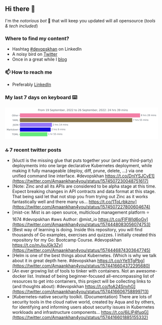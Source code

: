<!--- [![Hits](https://hits.seeyoufarm.com/api/count/incr/badge.svg?url=https%3A%2F%2Fgithub.com%2Fakhan4u%2Fhit-counter&count_bg=%2379C83D&title_bg=%23555555&icon=&icon_color=%23E7E7E7&title=visits&edge_flat=false)](https://hits.seeyoufarm.com) --->

## Hi there 👋

I'm the _notorious bot_ 🤣 that will keep you updated will all opensource (_tools & tech included_) 

### Where to find my content?

* Hashtag [#devopskhan](https://www.linkedin.com/feed/hashtag/devopskhan) on LinkedIn
* A noisy bird on [Twitter](https://twitter.com/Amaankhan4you)
* Once in a great while I [blog](https://linuxparrot.com) 


### 📫 **How to reach me**

* Preferably [LinkedIn](https://www.linkedin.com/in/amaan-khan-linux-ninja)

### My last 7 days on keyboard ⌨️

<img src="https://github.com/akhan4u/akhan4u/blob/main/images/stat.svg" alt="Amaan's Wakatime Activity!"/>

### 🔝 7 recent twitter posts
<!-- DEVDOJO:START -->
- [kluctl is the missing glue that puts together your &lpar;and any third-party&rpar; deployments into one large declarative Kubernetes deployment, while making it fully manageable &lpar;deploy, diff, prune, delete, ...&rpar; via one unified command line interface. #devopskhan https://t.co/DnlYSJCvE1](https://twitter.com/Amaankhan4you/status/1574507230048751617)
- [Note: Zinc and all its APIs are considered to be alpha stage at this time. Expect breaking changes in API contracts and data format at this stage. That being said let that not stop you from trying out Zinc as it works fantastically well and there many us… https://t.co/1ToLrbkznv](https://twitter.com/Amaankhan4you/status/1574507227800604674)
- [mist-ce: Mist is an open source, multicloud management platform
⭐️ 1674
#devopskhan #aws
Author: @mist_io
https://t.co/FIFWld6oGv](https://twitter.com/Amaankhan4you/status/1574448083056074753)
- [Best way of learning is doing. Inside this repository, you will find thousands of Go examples, exercises and quizzes. I initially created this repository for my Go: Bootcamp Course. #devopskhan https://t.co/mJjuJGk3Zy](https://twitter.com/Amaankhan4you/status/1574446874303647745)
- [Helm is one of the best things about Kubernetes. &lpar;Which is why we talk about it in great depth here. #devopskhan https://t.co/rYe1lTgPbg](https://twitter.com/Amaankhan4you/status/1574416604372295680)
- [An ever growing list of tools to tinker with containers. Not an awesome-docker list. Instead of being beginner-focused all-encompassing list of resources to get into containers, this project will be collecting links to &lpar;and thoughts about&rpar;: #devopskhan https://t.co/foA24SnvhG](https://twitter.com/Amaankhan4you/status/1574416606758899713)
- [Kubernetes-native security toolkit. &lpar;Documentation&rpar; There are lots of security tools in the cloud native world, created by Aqua and by others, for identifying and informing users about security issues in Kubernetes workloads and infrastructure components… https://t.co/6iLlP4fuqG](https://twitter.com/Amaankhan4you/status/1574416601885155332)
<!-- DEVDOJO:END -->

<!-- ![Amaan's GitHub stats](https://github-readme-stats.vercel.app/api?username=akhan4u&count_private=true&show_icons=true&hide=contribs) -->
